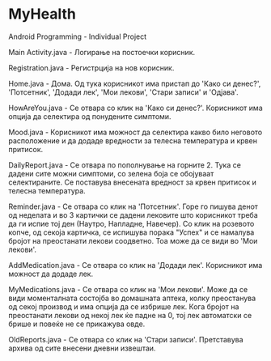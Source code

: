 # MyHealth
Android Programming - Individual Project

Main Activity.java - Логирање на постоечки корисник.

Registration.java - Регистрција на нов корисник.

Home.java - Дома. Од тука корисникот има пристап до 'Како си денес?', 'Потсетник', 'Додади лек', 'Мои лекови', 'Стари записи' и 'Одјава'.

HowAreYou.java - Се отвара со клик на 'Како си денес?'. Корисникот има опција да селектира од понудените симптоми.

Mood.java - Корисникот има можност да селектира какво било неговото расположение и да додаде вредности за телесна температура и крвен притисок.

DailyReport.java - Се отвара по пополнување на горните 2. Тука се дадени сите можни симптоми, со зелена боја се обојуваат селектираните. Се поставува внесената вредност за крвен притисок и телесна температура.

Reminder.java - Се отвара со клик на 'Потсетник'. Горе го пишува денот од неделата и во 3 картички се дадени лековите што корисникот треба да ги испие тој ден (Наутро, Напладне, Навечер). Со клик на розевото копче, од секоја картичка, се испишува порака "Успех" и се намалува бројот на преостанати лекови соодветно. Тоа може да се види во 'Мои лекови'.

AddMedication.java - Се отвара со клик на 'Додади лек'. Корисникот има можност да додаде лек. 

MyMedications.java - Се отвара со клик на 'Мои лекови'. Може да се види моменталната состојба во домашната аптека, колку преостанува од секој производ и има опција да се избрише лек. Кога бројот на преостанати лекови од некој лек ќе падне на 0, тој лек автоматски се брише и повеќе не се прикажува овде.

OldReports.java - Се отвара со клик на 'Стари записи'. Претставува архива од сите внесени дневни извештаи.
